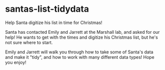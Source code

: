 # santas-list-tidydata
Help Santa digitize his list in time for Christmas! 

Santa has contacted Emily and Jarrett at the Marshall lab, and asked for our help! He wants to get with the times and digitize his Christmas list, 
but he's not sure where to start. 

Emily and Jarrett will walk you through how to take some of Santa's data and make it "tidy", and how to work with many different data types!
Hope you enjoy!
